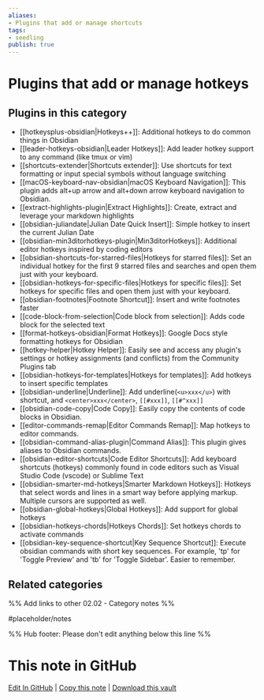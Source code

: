 ```yaml
---
aliases:
- Plugins that add or manage shortcuts
tags: 
- seedling 
publish: true
---
```



# Plugins that add or manage hotkeys


## Plugins in this category

- [[hotkeysplus-obsidian|Hotkeys++]]: Additional hotkeys to do common things in Obsidian
- [[leader-hotkeys-obsidian|Leader Hotkeys]]: Add leader hotkey support to any command (like tmux or vim)
- [[shortcuts-extender|Shortcuts extender]]: Use shortcuts for text formatting or input special symbols without language switching
- [[macOS-keyboard-nav-obsidian|macOS Keyboard Navigation]]: This plugin adds alt+up arrow and alt+down arrow keyboard navigation to Obsidian.
- [[extract-highlights-plugin|Extract Highlights]]: Create, extract and leverage your markdown highlights
- [[obsidian-juliandate|Julian Date Quick Insert]]: Simple hotkey to insert the current Julian Date
- [[obsidian-min3ditorhotkeys-plugin|Min3ditorHotkeys]]: Additional editor hotkeys inspired by coding editors
- [[obsidian-shortcuts-for-starred-files|Hotkeys for starred files]]: Set an individual hotkey for the first 9 starred files and searches and open them just with your keyboard.
- [[obsidian-hotkeys-for-specific-files|Hotkeys for specific files]]: Set hotkeys for specific files and open them just with your keyboard.
- [[obsidian-footnotes|Footnote Shortcut]]: Insert and write footnotes faster
- [[code-block-from-selection|Code block from selection]]: Adds code block for the selected text
- [[format-hotkeys-obsidian|Format Hotkeys]]: Google Docs style formatting hotkeys for Obsidian
- [[hotkey-helper|Hotkey Helper]]: Easily see and access any plugin's settings or hotkey assignments (and conflicts) from the Community Plugins tab
- [[obsidian-hotkeys-for-templates|Hotkeys for templates]]: Add hotkeys to insert specific templates
- [[obsidian-underline|Underline]]: Add underline(`<u>xxx</u>`) with shortcut, and `<center>xxx</center>`, `[[#xxx]]`, `[[#^xxx]]`
- [[obsidian-code-copy|Code Copy]]: Easily copy the contents of code blocks in Obsidian.
- [[editor-commands-remap|Editor Commands Remap]]: Map hotkeys to editor commands.
- [[obsidian-command-alias-plugin|Command Alias]]: This plugin gives aliases to Obsidian commands.
- [[obsidian-editor-shortcuts|Code Editor Shortcuts]]: Add keyboard shortcuts (hotkeys) commonly found in code editors such as Visual Studio Code (vscode) or Sublime Text
- [[obsidian-smarter-md-hotkeys|Smarter Markdown Hotkeys]]: Hotkeys that select words and lines in a smart way before applying markup. Multiple cursors are supported as well.
- [[obsidian-global-hotkeys|Global Hotkeys]]: Add support for global hotkeys
- [[obsidian-hotkeys-chords|Hotkeys Chords]]: Set hotkeys chords to activate commands
- [[obsidian-key-sequence-shortcut|Key Sequence Shortcut]]: Execute obsidian commands with short key sequences. For example, 'tp' for 'Toggle Preview' and 'tb' for 'Toggle Sidebar'. Easier to remember.

## Related categories

%% Add links to other 02.02 - Category notes %%

#placeholder/notes

%% Hub footer: Please don't edit anything below this line %%

# This note in GitHub

<span class="git-footer">[Edit In GitHub](https://github.dev/obsidian-community/obsidian-hub/blob/main/02%20-%20Community%20Expansions/02.01%20Plugins%20by%20Category/Plugins%20that%20add%20or%20manage%20hotkeys.md "git-hub-edit-note") | [Copy this note](https://raw.githubusercontent.com/obsidian-community/obsidian-hub/main/02%20-%20Community%20Expansions/02.01%20Plugins%20by%20Category/Plugins%20that%20add%20or%20manage%20hotkeys.md "git-hub-copy-note") | [Download this vault](https://github.com/obsidian-community/obsidian-hub/archive/refs/heads/main.zip "git-hub-download-vault") </span>
